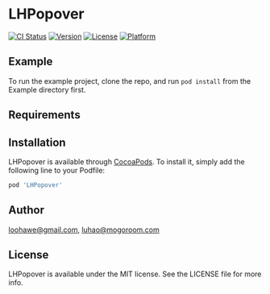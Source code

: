 # LHPopover

[![CI Status](http://img.shields.io/travis/loohawe@gmail.com/LHPopover.svg?style=flat)](https://travis-ci.org/loohawe@gmail.com/LHPopover)
[![Version](https://img.shields.io/cocoapods/v/LHPopover.svg?style=flat)](http://cocoapods.org/pods/LHPopover)
[![License](https://img.shields.io/cocoapods/l/LHPopover.svg?style=flat)](http://cocoapods.org/pods/LHPopover)
[![Platform](https://img.shields.io/cocoapods/p/LHPopover.svg?style=flat)](http://cocoapods.org/pods/LHPopover)

## Example

To run the example project, clone the repo, and run `pod install` from the Example directory first.

## Requirements

## Installation

LHPopover is available through [CocoaPods](http://cocoapods.org). To install
it, simply add the following line to your Podfile:

```ruby
pod 'LHPopover'
```

## Author

loohawe@gmail.com, luhao@mogoroom.com

## License

LHPopover is available under the MIT license. See the LICENSE file for more info.
